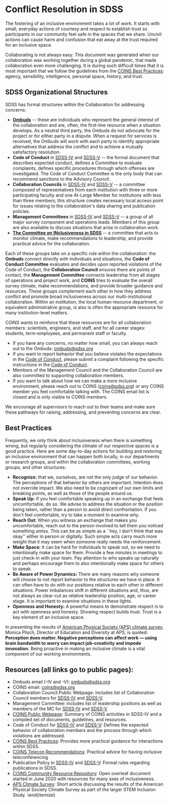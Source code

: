 # Conflict Resolution in SDSS
The fostering of an inclusive environment takes a lot of work. It starts with small, everyday actions of courtesy and respect to establish trust so participants in our community feel safe in the spaces that we share. 
Uncivil actions can cause harm and confusion that eat away at the trust required for an inclusive space.

Collaborating is not always easy. This document was generated when our collaboration was working together during a global pandemic, that made collaboration even more challenging. It is during such difficult times that it is most important that we follow the guidelines from the [COINS Best Practices](best_practices.md): agency, sensibility, intelligence, personal space, history, and trust.

## SDSS Organizational Structures

SDSS has formal structures within the Collaboration for addressing concerns: 
- [**Ombuds**](https://en.wikipedia.org/wiki/Ombudsman) -- these are individuals who represent the general interest of the collaboration and are, often, the first-line resource when a situation develops. As a neutral third party, the Ombuds do not advocate for the project or for either party in a dispute. When a request for services is received, the Ombuds will work with each party to identify appropriate alternatives that address the conflict and to achieve a mutually satisfactory resolution.
- **Code of Conduct** in [SDSS-IV](https://www.sdss.org/collaboration/the-sloan-digital-sky-survey-code-of-conduct/) and [SDSS-V](https://www.sdss5.org/collaboration/code-of-conduct/) -- the formal document that describes expected conduct, defines a Committee to evaluate complaints, defines specific procedures through which offenses are investigated. The Code of Conduct Committee is the only body that can recommend sanctions to the Advisory Council. 
- **Collaboration Councils** in [SDSS-IV](https://www.sdss.org/collaboration/coco/) and [SDSS-V](https://www.sdss5.org/collaboration/coco/) -- a committee composed of representatives from each institution with three or more participating faculty and one At-Large Member for institutions with less than three members; this structure creates necessary local access point for issues relating to the collaboration's data sharing and publication policies. 
- **Management Committees** in [SDSS-IV](https://www.sdss.org/collaboration/personnel/)  and [SDSS-V](https://www.sdss5.org/collaboration/personnel/) -- a group of all major survey component and operations leads. Members of this group are also available to discuss situations that arise in collaboration work.
- [**The Committee on INclusiveness in SDSS**](https://www.sdss.org/collaboration/coins/) -- a committee that acts to monitor climate, make recommendations to leadership, and provide practical advice for the collaboration. 


Each of these groups take on a specific role within the collaboration: the **Ombuds** connect directly with individuals and situations, the **Code of Conduct Committee** evaluates and decides upon reported violations of the Code of Conduct, the **Collaboration Council** ensures there are points of contact, the **Management Committee** connects leadership from all stages of operations and project work, and **COINS** tries to evaluate the overall survey climate, make recommendations, and provide broader guidance and resources. These groups complement each other in how they address conflict and promote broad inclusiveness across our multi-institutional collaboration. Within an institution, the local human resource department, or equivalent administrative group, is also is often the appropriate resource for many institution-level matters.

COINS wants to reinforce that these resources are for all collaboration members: scientists, engineers, and staff, and for  all career stages: students, term-employees, and permanent staff or faculty. 

- If you have any concerns, no matter how small, you can always reach out to the Ombuds: ombuds@sdss.org
- If you want to report behavior that you believe violates the expectations in the [Code of Conduct](https://www.sdss.org/collaboration/the-sloan-digital-sky-survey-code-of-conduct/), please submit a complaint following the specific instructions in the [Code of Conduct](https://www.sdss.org/collaboration/the-sloan-digital-sky-survey-code-of-conduct/).
- Members of the Management Council and the Collaboration Council are also committed to supporting collaboration members.
- If you want to talk about how we can make a more inclusive environment, please reach out to COINS (coins@sdss.org) or any COINS member you feel comfortable talking with. The COINS email list is closed and is only visible to COINS members. 

We encourage all supervisors to reach out to their teams and make sure these pathways for raising, addressing, and preventing concerns are clear. 

## Best Practices

Frequently, we only think about inclusiveness when there is something wrong, but regularly considering the climate of our respective spaces is a good practice. Here are some day-to-day actions for building and restoring an inclusive environment that can happen both locally, in our departments or research groups, and within the collaboration committees, working groups, and other structures: 

- **Recognize:** that we, ourselves, are not the only judge of our behavior. The perceptions of that behavior by others are important. Intention does not override impact. We also need to be cognizant of our own limits and breaking points, as well as those of the people around us.
- **Speak Up:** If you feel comfortable speaking up in an exchange that feels uncomfortable, do so.  We advise to address the situation or the position being taken, rather than a person to avoid direct confrontation. If you don't feel comfortable, try to take a moment to examine why.
- **Reach Out:** When you witness an exchange that makes you uncomfortable, reach out to the person involved to tell them you noticed something amiss. This can be as simple as a ``hey, I don't think that was okay'' either in person or digitally. Such simple acts carry much more weight that it may seem when someone really needs the reinforcement. 
- **Make Space:** It can be hard for individuals to speak out, so we need to intentionally make space for them. Provide a few minutes in meetings to just check-in with your team. Pay attention to who speaks up naturally and perhaps encourage them to also intentionally make space for others to speak. 
- **Be Aware of Power Dynamics:** There are many reasons why someone will choose to not report behavior to the structures we have in place. It can often have to do with our positions relative to each other in different situations. Power imbalances shift in different situations and, thus, are not always as clear-cut as relative leadership position, age, or career stage. It is important to examine situations in these lights. 
- **Openness and Honesty:** A powerful means to demonstrate respect is to act with openness and honesty. Showing respect builds trust. Trust is a key element of an inclusive space. 


In presenting the results of [American Physical Society (APS) climate survey](https://www.aps.org/publications/apsnews/201806/environment.cfm), Monica Plisch, Director of Education and Diversity at APS, is quoted: **Perception does matter. Negative perceptions can affect work — using brain bandwidth to worry can impact job-creativity and impede innovation.** 
Being proactive in making an inclusive climate is a vital component of our working environments. 

## Resources (all links go to public pages):

- Ombuds email (-IV and -V): ombuds@sdss.org
- COINS email: coins@sdss.org
- Collaboration Council Public Webpage: includes list of Collaboration Council members for  [SDSS-IV](https://www.sdss.org/collaboration/coco/) and [SDSS-V](https://www.sdss5.org/collaboration/coco/).
- Management Committee: includes list of leadership positions as well as members of the MC for [SDSS-IV](https://www.sdss.org/collaboration/personnel/) and [SDSS-V](https://www.sdss5.org/collaboration/personnel/)
- [COINS Public Webpage](https://www.sdss.org/collaboration/coins/): Summary of COINS activities in SDSS-IV and a compiled set of documents, guidelines, and resources.
- Code of Conduct for [SDSS-IV](https://www.sdss.org/collaboration/the-sloan-digital-sky-survey-code-of-conduct/) and [SDSS-V](https://www.sdss5.org/collaboration/code-of-conduct/): Defines the expected behavior of collaboration members and the process through which violations are addressed.
- [COINS Best Practices](best_practices.md): Provides more practical guidance for interactions within SDSS.
- [COINS Telecon Recommendations](telecon_recommendations.md): Practical advice for having inclusive teleconferencing
- Publication Policy in [SDSS-IV](https://www.sdss.org/collaboration/publication-policy) and [SDSS-V](https://www.sdss5.org/collaboration/publication-policy/): Formal rules regarding publications in SDSS.
- [COINS Community Resource Repository](https://www.overleaf.com/2132696453fqtxcgctypqv):  Open overleaf document started in June 2020 with resources for many axes of inclusiveness.
- [APS Climate Survey](https://www.aps.org/publications/apsnews/201806/environment.cfm): Short article discussing the results of the American Physical Society Climate Survey as part of the larger STEM Inclusion Study.
\end{itemize}
